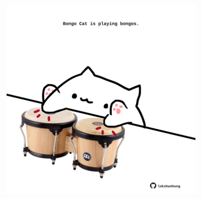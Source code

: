 <!-- built at 25/02/2023, 07:00:53 UTC -->
<p align="center">
  <img width="500" height="500" src="./ReadmeImage.svg">
</p>
